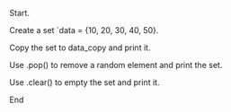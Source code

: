 Start. 

Create a set `data = {10, 20, 30, 40, 50}. 

Copy the set to data_copy and print it.

Use .pop() to remove a random element and print the set.

Use .clear() to empty the set and print it.

End 